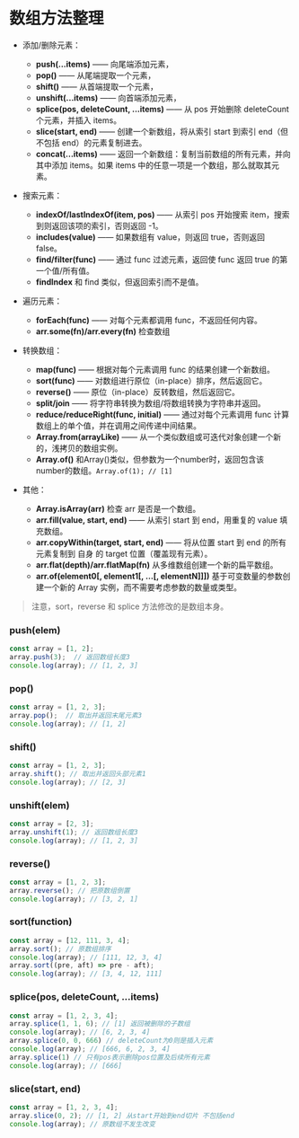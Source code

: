 # 数组方法整理

- 添加/删除元素：

  - **push(...items)** —— 向尾端添加元素，
  - **pop()** —— 从尾端提取一个元素，
  - **shift()** —— 从首端提取一个元素，
  - **unshift(...items)** —— 向首端添加元素，
  - **splice(pos, deleteCount, ...items)** —— 从 pos 开始删除 deleteCount 个元素，并插入 items。
  - **slice(start, end)** —— 创建一个新数组，将从索引 start 到索引 end（但不包括 end）的元素复制进去。
  - **concat(...items)** —— 返回一个新数组：复制当前数组的所有元素，并向其中添加 items。如果 items 中的任意一项是一个数组，那么就取其元素。

- 搜索元素：

  - **indexOf/lastIndexOf(item, pos)** —— 从索引 pos 开始搜索 item，搜索到则返回该项的索引，否则返回 -1。
  - **includes(value)** —— 如果数组有 value，则返回 true，否则返回 false。
  - **find/filter(func)** —— 通过 func 过滤元素，返回使 func 返回 true 的第一个值/所有值。
  - **findIndex** 和 find 类似，但返回索引而不是值。

- 遍历元素：

  - **forEach(func)** —— 对每个元素都调用 func，不返回任何内容。
  - **arr.some(fn)/arr.every(fn)** 检查数组

- 转换数组：

  - **map(func)** —— 根据对每个元素调用 func 的结果创建一个新数组。
  - **sort(func)** —— 对数组进行原位（in-place）排序，然后返回它。
  - **reverse()** —— 原位（in-place）反转数组，然后返回它。
  - **split/join** —— 将字符串转换为数组/将数组转换为字符串并返回。
  - **reduce/reduceRight(func, initial)** —— 通过对每个元素调用 func 计算数组上的单个值，并在调用之间传递中间结果。
  - **Array.from(arrayLike)** —— 从一个类似数组或可迭代对象创建一个新的，浅拷贝的数组实例。
  - **Array.of()** 和Array()类似，但参数为一个number时，返回包含该number的数组。`Array.of(1); // [1]`

- 其他：

  - **Array.isArray(arr)** 检查 arr 是否是一个数组。
  - **arr.fill(value, start, end)** —— 从索引 start 到 end，用重复的 value 填充数组。
  - **arr.copyWithin(target, start, end)** —— 将从位置 start 到 end 的所有元素复制到 自身 的 target 位置（覆盖现有元素）。
  - **arr.flat(depth)/arr.flatMap(fn)** 从多维数组创建一个新的扁平数组。
  - **arr.of(element0[, element1[, …[, elementN]]])** 基于可变数量的参数创建一个新的 Array 实例，而不需要考虑参数的数量或类型。

> 注意，sort，reverse 和 splice 方法修改的是数组本身。

### push(elem)

```js
const array = [1, 2];
array.push(3);  // 返回数组长度3
console.log(array); // [1, 2, 3]
```

### pop()

```js
const array = [1, 2, 3];
array.pop();  // 取出并返回末尾元素3
console.log(array); // [1, 2]
```

### shift()

```js
const array = [1, 2, 3];
array.shift(); // 取出并返回头部元素1
console.log(array); // [2, 3]
```

### unshift(elem)

```js
const array = [2, 3];
array.unshift(1); // 返回数组长度3
console.log(array); // [1, 2, 3]
```

### reverse()

```js
const array = [1, 2, 3];
array.reverse(); // 把原数组倒置
console.log(array); // [3, 2, 1]
```

### sort(function)

```js
const array = [12, 111, 3, 4];
array.sort(); // 原数组排序
console.log(array); // [111, 12, 3, 4]
array.sort((pre, aft) => pre - aft);
console.log(array); // [3, 4, 12, 111]
```

### splice(pos, deleteCount, ...items)

```js
const array = [1, 2, 3, 4];
array.splice(1, 1, 6); // [1] 返回被删除的子数组
console.log(array); // [6, 2, 3, 4]
array.splice(0, 0, 666) // deleteCount为0则是插入元素
console.log(array); // [666, 6, 2, 3, 4]
array.splice(1) // 只有pos表示删除pos位置及后续所有元素
console.log(array); // [666]
```

### slice(start, end)

```js
const array = [1, 2, 3, 4];
array.slice(0, 2); // [1, 2] 从start开始到end切片 不包括end
console.log(array); // 原数组不发生改变
```


